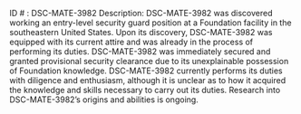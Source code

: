ID # : DSC-MATE-3982
Description: DSC-MATE-3982 was discovered working an entry-level security guard position at a Foundation facility in the southeastern United States. Upon its discovery, DSC-MATE-3982 was equipped with its current attire and was already in the process of performing its duties. DSC-MATE-3982 was immediately secured and granted provisional security clearance due to its unexplainable possession of Foundation knowledge. DSC-MATE-3982 currently performs its duties with diligence and enthusiasm, although it is unclear as to how it acquired the knowledge and skills necessary to carry out its duties. Research into DSC-MATE-3982’s origins and abilities is ongoing.